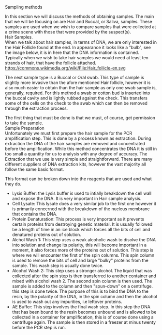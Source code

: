 Sampling methods

In this section we will discuss the methods of obtaining samples. The main that we will be focusing on are Hair and Buccal, or Saliva, samples. These samples are used when we wish to compare samples that were collected at a crime scene with those that were provided by the suspect(s).  
Hair Samples.  
When we talk about hair samples, in terms of DNA, we are only interested in the Hair Follicle found at the end. In appearance it looks like a "bulb", see the image below, it is in here that the DNA information is contained. Typically when we wish to take hair samples we would need at least ten strands of hair, that have the follicle attached.  
https://commons.wikimedia.org/wiki/File:Hair_follicle-en.svg

The next sample type is a Buccal or Oral swab. 
This type of sample is slightly more invasive than the afore mentioned Hair follicle, however it is also much easier to obtain than the hair sample as only one swab sample is, generally, required. For this method a swab or cotton bud is inserted into the buccal cavity and is lightly rubbed against the check. This transfers some of the cells on the check to the swab which can then be removed through the extraction process.  

The first thing that must be done is that we must, of course, get permission to take the sample.  
Sample Preparation  
Unfortunately we must first prepare the hair sample for the PCR amplification step. This is done by a process known as extraction. 
During extraction the DNA of the hair samples are removed and concentrated before the amplification. While this method concentrates the DNA it is still in too small a quantity for us to analysis with any degree of accuracy. The Extraction that we use is very simple and straightforward. There are many different suppliers of DNA extraction kits, however the vast majority all follow the same basic format.  

This format can be broken down into the reagents that are used and what they do.  
* Lysis Buffer: the Lysis buffer is used to intially breakdown the cell wall and expose the DNA. It is very important in Hair sample analysis.  
* Cell Lysate: This lysate does a very similar job to the first one however it is primarily concerned with the breakdown of the nucleus membrane that contains the DNA.  
* Protein Denaturation: This process is very important as it prevents certain proteins from destroying genetic material. It is usually followed be a length of time in an ice block which forces all the bits of cell and denatured proteins out of solution.
*  Alchol Wash 1: This step uses a weak alcoholic wash to disolve the DNA into solution and change its polarity, this will become important in a moment, it also forces more of the proteins out of solution. This step is where we will encounter the first of the spin columns. This spin column is used to remove the bits of cell and large "bulky" proteins from the sample. This wash step is usually done twice.
*  Alcohol Wash 2: This step uses a stronger alcohol. The liquid that was collected after the spin step is then transferred to another container and mixed with alcohol wash 2. The second spin column is then used. The sample is added to the column and then "spun-down" on a centrifuge. this step is done twice. The purpose of this is to bind the DNA to the resin, by the polarity of the DNA, in the spin column and then the alcohol is used to wash out any impurities, i.e leftover proteins.
*  AE Buffer: This step involves the final wash step. In this step the DNA that has been bound to the resin becomes unbound and is allowed to be collected in a container for amplification, this is of course done using a centrifuge again. The sample is then stored in a freezer at minus twenty before the PCR step is run.  
